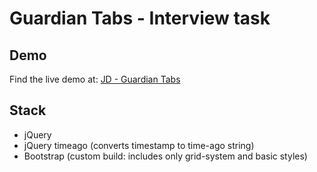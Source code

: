 # Guardian Tabs - Interview task

## Demo
Find the live demo at: [JD - Guardian Tabs](http://juanmadurand.com/guardian/)

## Stack
  - jQuery
  - jQuery timeago (converts timestamp to time-ago string)
  - Bootstrap (custom build: includes only grid-system and basic styles)
